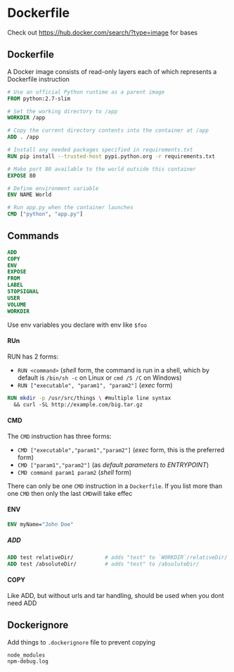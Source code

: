 # Dockerfile

Check out https://hub.docker.com/search/?type=image for bases 

## Dockerfile

A Docker image consists of read-only layers each of which represents a Dockerfile instruction

```dockerfile
# Use an official Python runtime as a parent image
FROM python:2.7-slim

# Set the working directory to /app
WORKDIR /app

# Copy the current directory contents into the container at /app
ADD . /app

# Install any needed packages specified in requirements.txt
RUN pip install --trusted-host pypi.python.org -r requirements.txt

# Make port 80 available to the world outside this container
EXPOSE 80

# Define environment variable
ENV NAME World

# Run app.py when the container launches
CMD ["python", "app.py"]
```

## Commands

```dockerfile
ADD
COPY
ENV
EXPOSE
FROM
LABEL
STOPSIGNAL
USER
VOLUME
WORKDIR
```

Use env variables you declare with env like `$foo`

#### RUn

RUN has 2 forms:

- `RUN <command>` (*shell* form, the command is run in a shell, which by default is `/bin/sh -c` on Linux or `cmd /S /C` on Windows)
- `RUN ["executable", "param1", "param2"]` (*exec* form)

```dockerfile
RUN mkdir -p /usr/src/things \ #multiple line syntax
  && curl -SL http://example.com/big.tar.gz
```

#### CMD

The `CMD` instruction has three forms:

- `CMD ["executable","param1","param2"]` (*exec* form, this is the preferred form)
- `CMD ["param1","param2"]` (as *default parameters to ENTRYPOINT*)
- `CMD command param1 param2` (*shell* form)

There can only be one `CMD` instruction in a `Dockerfile`. If you list more than one `CMD` then only the last `CMD`will take effec

#### ENV

```dockerfile
ENV myName="John Doe"
```

##### ADD

```dockerfile
ADD test relativeDir/          # adds "test" to `WORKDIR`/relativeDir/
ADD test /absoluteDir/         # adds "test" to /absoluteDir/
```

#### COPY

Like ADD, but without urls and tar handling, should be used when you dont need ADD

## Dockerignore

Add things to `.dockerignore` file to prevent copying 

```
node_modules
npm-debug.log
```

